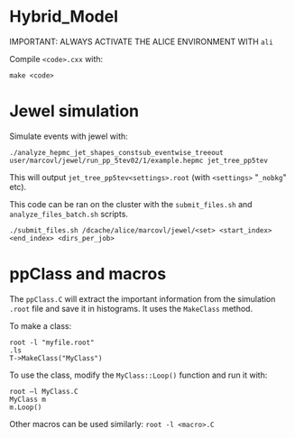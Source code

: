 # Hybrid_Model

IMPORTANT: ALWAYS ACTIVATE THE ALICE ENVIRONMENT WITH `ali`

Compile `<code>.cxx` with:

```
make <code>
```

# Jewel simulation
Simulate events with jewel with:

```
./analyze_hepmc_jet_shapes_constsub_eventwise_treeout user/marcovl/jewel/run_pp_5tev02/1/example.hepmc jet_tree_pp5tev
```
This will output `jet_tree_pp5tev<settings>.root` (with `<settings>` "`_nobkg`" etc).

This code can be ran on the cluster with the `submit_files.sh` and `analyze_files_batch.sh` scripts.

```
./submit_files.sh /dcache/alice/marcovl/jewel/<set> <start_index> <end_index> <dirs_per_job>
```

# ppClass and macros
The `ppClass.C` will extract the important information from the simulation `.root` file and save it in histograms. It uses the `MakeClass` method.

To make a class:
```
root -l "myfile.root"
.ls
T->MakeClass("MyClass")
```

To use the class, modify the `MyClass::Loop()` function and run it with:
```
root –l MyClass.C
MyClass m
m.Loop()
```

Other macros can be used similarly: `root -l <macro>.C`
